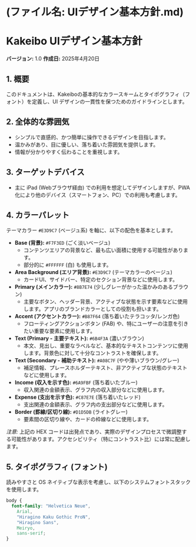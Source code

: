 # (ファイル名: UIデザイン基本方針.md)

# Kakeibo UIデザイン基本方針

**バージョン:** 1.0
**作成日:** 2025年4月20日

## 1. 概要
このドキュメントは、Kakeiboの基本的なカラースキームとタイポグラフィ（フォント）を定義し、UI デザインの一貫性を保つためのガイドラインとします。

## 2. 全体的な雰囲気
* シンプルで直感的、かつ簡単に操作できるデザインを目指します。
* 温かみがあり、目に優しい、落ち着いた雰囲気を提供します。
* 情報が分かりやすく伝わることを重視します。

## 3. ターゲットデバイス
* 主に iPad (Webブラウザ経由) での利用を想定してデザインしますが、PWA化により他のデバイス（スマートフォン、PC）での利用も考慮します。

## 4. カラーパレット
テーマカラー `#E3D9C7` (ベージュ系) を軸に、以下の配色を基本とします。

* **Base (背景):** `#F7F3ED` (ごく淡いベージュ)
    * コンテンツエリアの背景など、最も広い面積に使用する可能性があります。
    * 部分的に `#FFFFFF` (白) も使用します。
* **Area Background (エリア背景):** `#E3D9C7` (テーマカラーのベージュ)
    * カードUI、サイドバー、特定のセクション背景などに使用します。
* **Primary (メインカラー):** `#8B7E74` (少しグレーがかった温かみのあるブラウン)
    * 主要なボタン、ヘッダー背景、アクティブな状態を示す要素などに使用します。アプリのブランドカラーとしての役割も担います。
* **Accent (アクセントカラー):** `#B87F64` (落ち着いたテラコッタ/レンガ色)
    * フローティングアクションボタン (FAB) や、特にユーザーの注意を引きたい重要な要素に使用します。
* **Text (Primary - 主要テキスト):** `#6B4F3A` (濃いブラウン)
    * 本文、見出し、重要なラベルなど、基本的なテキストコンテンツに使用します。背景色に対して十分なコントラストを確保します。
* **Text (Secondary - 補助テキスト):** `#A08C7F` (やや薄いブラウン/グレー)
    * 補足情報、プレースホルダーテキスト、非アクティブな状態のテキストなどに使用します。
* **Income (収入を示す色):** `#6A9FBF` (落ち着いたブルー)
    * 収入関連の金額表示、グラフ内の収入部分などに使用します。
* **Expense (支出を示す色):** `#C87E7E` (落ち着いたレッド)
    * 支出関連の金額表示、グラフ内の支出部分などに使用します。
* **Border (罫線/区切り線):** `#D1D5DB` (ライトグレー)
    * 要素間の区切り線や、カードの枠線などに使用します。

*注意:* 上記の HEX コードは出発点であり、実際のデザインプロセスで微調整する可能性があります。アクセシビリティ（特にコントラスト比）には常に配慮します。

## 5. タイポグラフィ (フォント)
読みやすさと OS ネイティブな表示を考慮し、以下のシステムフォントスタックを使用します。

```css
body {
  font-family: "Helvetica Neue",
    Arial,
    "Hiragino Kaku Gothic ProN",
    "Hiragino Sans",
    Meiryo,
    sans-serif;
}
